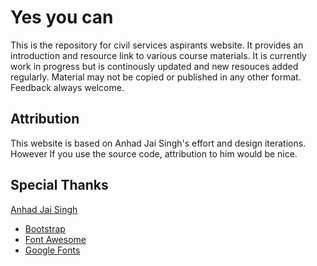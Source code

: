 Yes you can
========

This is the repository for civil services aspirants website.
It provides an introduction and resource link to various course materials.
It is currently work in progress but is continously updated and new resouces added regularly. 
Material may not be copied or published in any other format.
Feedback always welcome.

Attribution
-----------

This website is based on Anhad Jai Singh's effort and design iterations. However If you use the source code, attribution to him would be nice.


Special Thanks
--------------
  [Anhad Jai Singh](https://ffledgling.com)
- [Bootstrap](http://getbootstrap.com/)
- [Font Awesome](http://fortawesome.github.io/Font-Awesome/)
- [Google Fonts](http://www.google.com/fonts)
